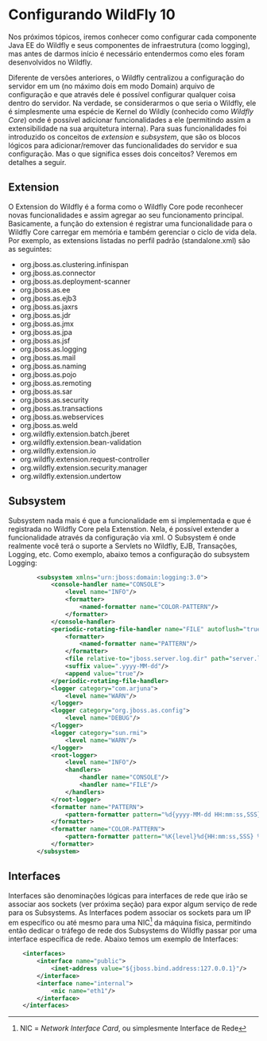 # Configurando WildFly 10

Nos próximos tópicos, iremos conhecer como configurar cada componente Java EE do Wildfly e seus componentes de infraestrutura (como logging), mas antes de darmos início é necessário entendermos como eles foram desenvolvidos no Wildfly.

Diferente de versões anteriores, o Wildfly centralizou a configuração do servidor em um (no máximo dois em modo Domain) arquivo de configuração e que através dele é possível configurar qualquer coisa dentro do servidor. Na verdade, se considerarmos o que seria o Wildfly, ele é simplesmente uma espécie de Kernel do Wildly (conhecido como _Wildfly Core_) onde é possível adicionar funcionalidades a ele (permitindo assim a extensibilidade na sua arquitetura interna). Para suas funcionalidades foi introduzido os conceitos de _extension_ e _subsystem_, que são os blocos lógicos para adicionar/remover das funcionalidades do servidor e sua configuração. Mas o que significa esses dois conceitos? Veremos em detalhes a seguir.

## Extension

O Extension do Wildfly é a forma como o Wildfly Core pode reconhecer novas funcionalidades e assim agregar ao seu funcionamento principal. Basicamente, a função do extension é registrar uma funcionalidade para o Wildfly Core carregar em memória e também gerenciar o ciclo de vida dela. Por exemplo, as extensions listadas no perfil padrão (standalone.xml) são as seguintes:

* org.jboss.as.clustering.infinispan
* org.jboss.as.connector
* org.jboss.as.deployment-scanner
* org.jboss.as.ee
* org.jboss.as.ejb3
* org.jboss.as.jaxrs
* org.jboss.as.jdr
* org.jboss.as.jmx
* org.jboss.as.jpa
* org.jboss.as.jsf
* org.jboss.as.logging
* org.jboss.as.mail
* org.jboss.as.naming
* org.jboss.as.pojo
* org.jboss.as.remoting
* org.jboss.as.sar
* org.jboss.as.security
* org.jboss.as.transactions
* org.jboss.as.webservices
* org.jboss.as.weld
* org.wildfly.extension.batch.jberet
* org.wildfly.extension.bean-validation
* org.wildfly.extension.io
* org.wildfly.extension.request-controller
* org.wildfly.extension.security.manager
* org.wildfly.extension.undertow

## Subsystem

Subsystem nada mais é que a funcionalidade em si implementada e que é registrada no Wildfly Core pela Extenstion. Nela, é possível extender a funcionalidade através da configuração via xml. O Subsystem é onde realmente você terá o suporte a Servlets no Wildfly, EJB, Transações, Logging, etc. Como exemplo, abaixo temos a configuração do subsystem Logging:

```xml
        <subsystem xmlns="urn:jboss:domain:logging:3.0">
            <console-handler name="CONSOLE">
                <level name="INFO"/>
                <formatter>
                    <named-formatter name="COLOR-PATTERN"/>
                </formatter>
            </console-handler>
            <periodic-rotating-file-handler name="FILE" autoflush="true">
                <formatter>
                    <named-formatter name="PATTERN"/>
                </formatter>
                <file relative-to="jboss.server.log.dir" path="server.log"/>
                <suffix value=".yyyy-MM-dd"/>
                <append value="true"/>
            </periodic-rotating-file-handler>
            <logger category="com.arjuna">
                <level name="WARN"/>
            </logger>
            <logger category="org.jboss.as.config">
                <level name="DEBUG"/>
            </logger>
            <logger category="sun.rmi">
                <level name="WARN"/>
            </logger>
            <root-logger>
                <level name="INFO"/>
                <handlers>
                    <handler name="CONSOLE"/>
                    <handler name="FILE"/>
                </handlers>
            </root-logger>
            <formatter name="PATTERN">
                <pattern-formatter pattern="%d{yyyy-MM-dd HH:mm:ss,SSS} %-5p [%c] (%t) %s%e%n"/>
            </formatter>
            <formatter name="COLOR-PATTERN">
                <pattern-formatter pattern="%K{level}%d{HH:mm:ss,SSS} %-5p [%c] (%t) %s%e%n"/>
            </formatter>
        </subsystem>
```

## Interfaces

Interfaces são denominações lógicas para interfaces de rede que irão se associar aos sockets (ver próxima seção) para expor algum serviço de rede para os Subsystems. As Interfaces podem associar os sockets para um IP em específico ou até mesmo para uma NIC[^2] da máquina física, permitindo então dedicar o tráfego de rede dos Subsystems do Wildfly passar por uma interface específica de rede. Abaixo temos um exemplo de Interfaces:

```xml
    <interfaces>
        <interface name="public">
            <inet-address value="${jboss.bind.address:127.0.0.1}"/>
        </interface>
        <interface name="internal">
            <nic name="eth1"/>
        </interface>
    </interfaces>
```

[^2]: NIC = _Network Interface Card_, ou simplesmente Interface de Rede
[^3]: Definimos _offset_ a soma a ser colocada no número da porta de cada Socket Binding definido no grupo. Ex. Se definir um offset de 150 e a porta definida para o Socket Binding `http` é 8080, então o número da porta é 8230.